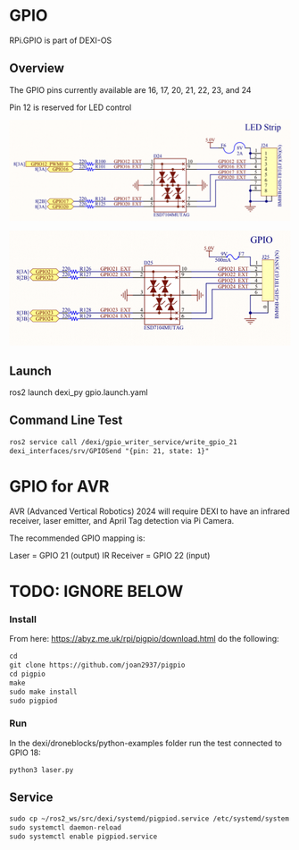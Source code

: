 # GPIO

RPi.GPIO is part of DEXI-OS

## Overview

The GPIO pins currently available are 16, 17, 20, 21, 22, 23, and 24

Pin 12 is reserved for LED control

![LED pinout](assets/led_pinout.png)

![GPIO pinout](assets/gpio_pinout.png)

## Launch

ros2 launch dexi_py gpio.launch.yaml

## Command Line Test

```
ros2 service call /dexi/gpio_writer_service/write_gpio_21 dexi_interfaces/srv/GPIOSend "{pin: 21, state: 1}"
```

# GPIO for AVR

AVR (Advanced Vertical Robotics) 2024 will require DEXI to have an infrared receiver, laser emitter, and April Tag detection via Pi Camera.

The recommended GPIO mapping is:

Laser = GPIO 21 (output)
IR Receiver = GPIO 22 (input)

# TODO: IGNORE BELOW

### Install

From here: https://abyz.me.uk/rpi/pigpio/download.html do the following:

```
cd
git clone https://github.com/joan2937/pigpio
cd pigpio
make
sudo make install
sudo pigpiod
```

### Run

In the dexi/droneblocks/python-examples folder run the test connected to GPIO 18:

```
python3 laser.py
```

## Service

```
sudo cp ~/ros2_ws/src/dexi/systemd/pigpiod.service /etc/systemd/system
sudo systemctl daemon-reload
sudo systemctl enable pigpiod.service
```
